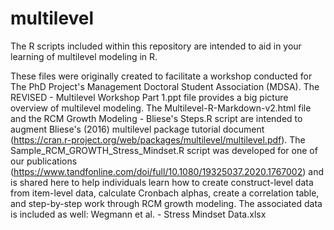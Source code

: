 # multilevel
The R scripts included within this repository are intended to aid in your learning of multilevel modeling in R.

These files were originally created to facilitate a workshop conducted for The PhD Project's Management Doctoral Student Association (MDSA). The REVISED - Multilevel Workshop Part 1.ppt file provides a big picture overview of multilevel modeling. The Multilevel-R-Markdown-v2.html file and the RCM Growth Modeling - Bliese's Steps.R script are intended to augment Bliese's (2016) multilevel package tutorial document (https://cran.r-project.org/web/packages/multilevel/multilevel.pdf). The Sample_RCM_GROWTH_Stress_Mindset.R script was developed for one of our publications (https://www.tandfonline.com/doi/full/10.1080/19325037.2020.1767002) and is shared here to help individuals learn how to create construct-level data from item-level data, calculate Cronbach alphas, create a correlation table, and step-by-step work through RCM growth modeling. The associated data is included as well: Wegmann et al. - Stress Mindset Data.xlsx
